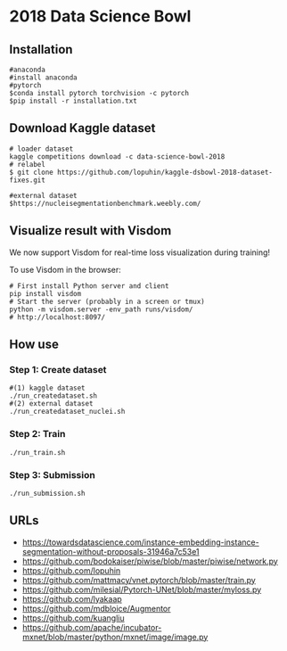 
# 2018 Data Science Bowl

## Installation
    
    #anaconda
    #install anaconda
    #pytorch
    $conda install pytorch torchvision -c pytorch
    $pip install -r installation.txt

## Download Kaggle dataset
    
    # loader dataset 
    kaggle competitions download -c data-science-bowl-2018    
    # relabel
    $ git clone https://github.com/lopuhin/kaggle-dsbowl-2018-dataset-fixes.git

    #external dataset
    $https://nucleisegmentationbenchmark.weebly.com/

## Visualize result with Visdom

We now support Visdom for real-time loss visualization during training!

To use Visdom in the browser:

    # First install Python server and client 
    pip install visdom
    # Start the server (probably in a screen or tmux)
    python -m visdom.server -env_path runs/visdom/
    # http://localhost:8097/

## How use
### Step 1: Create dataset

    #(1) kaggle dataset
    ./run_createdataset.sh 
    #(2) external dataset
    ./run_createdataset_nuclei.sh

### Step 2: Train

    ./run_train.sh
    
### Step 3: Submission

    ./run_submission.sh

## URLs

- https://towardsdatascience.com/instance-embedding-instance-segmentation-without-proposals-31946a7c53e1
- https://github.com/bodokaiser/piwise/blob/master/piwise/network.py
- https://github.com/lopuhin
- https://github.com/mattmacy/vnet.pytorch/blob/master/train.py
- https://github.com/milesial/Pytorch-UNet/blob/master/myloss.py
- https://github.com/lyakaap
- https://github.com/mdbloice/Augmentor
- https://github.com/kuangliu
- https://github.com/apache/incubator-mxnet/blob/master/python/mxnet/image/image.py



